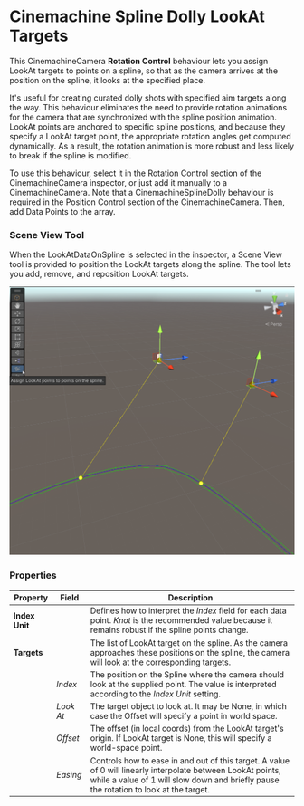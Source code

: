 # Cinemachine Spline Dolly LookAt Targets

This CinemachineCamera __Rotation Control__ behaviour lets you assign LookAt targets to points on a spline, so that as the camera arrives at the position on the spline, it looks at the specified place.  

It's useful for creating curated dolly shots with specified aim targets along the way.  This behaviour eliminates the need to provide rotation animations for the camera that are synchronized with the spline position animation.  LookAt points are anchored to specific spline positions, and because they specify a LookAt target point, the appropriate rotation angles get computed dynamically.  As a result, the rotation animation is more robust and less likely to break if the spline is modified.

To use this behaviour, select it in the Rotation Control section of the CinemachineCamera inspector, or just add it manually to a CinemachineCamera.  Note that a CinemachineSplineDolly behaviour is required in the Position Control section of the CinemachineCamera.  Then, add Data Points to the array.

### Scene View Tool

When the LookAtDataOnSpline is selected in the inspector, a Scene View tool is provided to position the LookAt targets along the spline.  The tool lets you add, remove, and reposition LookAt targets.

![Spline Dolly LookAt Targets Tool](images/CinemachineSplineDollyLookAtTargetsTool.png)


### Properties

| Property | Field | Description |
| --- | --- | --- |
| __Index Unit__ |  | Defines how to interpret the _Index_ field for each data point.  _Knot_ is the recommended value because it remains robust if the spline points change. |
| __Targets__ |  | The list of LookAt target on the spline.  As the camera approaches these positions on the spline, the camera will look at the corresponding targets. |
| | _Index_ | The position on the Spline where the camera should look at the supplied point.  The value is interpreted according to the _Index Unit_ setting. |
| | _Look At_ | The target object to look at.  It may be None, in which case the Offset will specify a point in world space. |
| | _Offset_ | The offset (in local coords) from the LookAt target's origin.  If LookAt target is None, this will specify a world-space point. |
| | _Easing_ | Controls how to ease in and out of this target.  A value of 0 will linearly interpolate between LookAt points, while a value of 1 will slow down and briefly pause the rotation to look at the target. |



